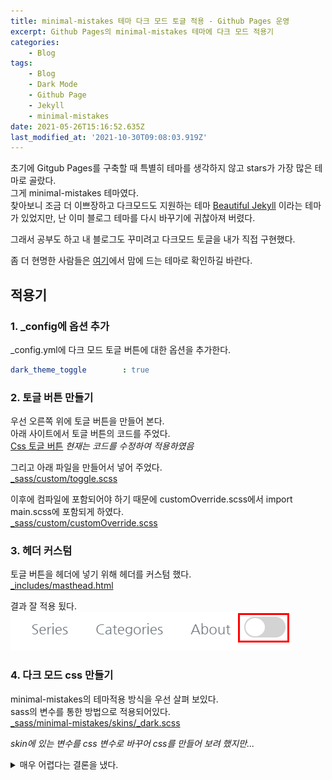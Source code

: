 ```yaml
---
title: minimal-mistakes 테마 다크 모드 토글 적용 - Github Pages 운영
excerpt: Github Pages의 minimal-mistakes 테마에 다크 모드 적용기
categories:
    - Blog
tags:
    - Blog
    - Dark Mode
    - Github Page
    - Jekyll
    - minimal-mistakes
date: 2021-05-26T15:16:52.635Z
last_modified_at: '2021-10-30T09:08:03.919Z'
---
```


초기에 Gitgub Pages를 구축할 때 특별히 테마를 생각하지 않고 stars가 가장 많은 테마로 골랐다.  
그게 minimal-mistakes 테마였다.  
찾아보니 조금 더 이쁘장하고 다크모드도 지원하는 테마 [Beautiful Jekyll](https://beautifuljekyll.com/) 이라는 테마가 있었지만, 난 이미 블로그 테마를 다시 바꾸기에 귀찮아져 버렸다.  

그래서 공부도 하고 내 블로그도 꾸미려고 다크모드 토글을 내가 직접 구현했다.  

좀 더 현명한 사람들은 [여기](https://jekyllthemes.io/free)에서 맘에 드는 테마로 확인하길 바란다.  

## 적용기

### 1. _config에 옵션 추가

_config.yml에 다크 모드 토글 버튼에 대한 옵션을 추가한다.

```yml
dark_theme_toggle        : true
```

### 2. 토글 버튼 만들기

우선 오른쪽 위에 토글 버튼을 만들어 본다.  
아래 사이트에서 토글 버튼의 코드를 주었다.  
[Css 토글 버튼](https://codepen.io/mallendeo/pen/eLIiG)
*현재는 코드를 수정하여 적용하였음*

그리고 아래 파일을 만들어서 넣어 주었다.  
[_sass/custom/toggle.scss](#--togglescss)

이후에 컴파일에 포함되어야 하기 때문에 customOverride.scss에서 import main.scss에 포함되게 하였다.  
[_sass/custom/customOverride.scss](#--customoverridescss)

### 3. 헤더 커스텀

토글 버튼을 헤더에 넣기 위해 헤더를 커스텀 했다.  
[_includes/masthead.html](#--mastheadhtml)

결과 잘 적용 됬다.  
![togglebutton](/assets/image/2021-05-27-toggle-dark-mode/20210529_124250.png)

### 4. 다크 모드 css 만들기

minimal-mistakes의 테마적용 방식을 우선 살펴 보있다.  
sass의 변수를 통한 방법으로 적용되어있다.  
[_sass/minimal-mistakes/skins/_dark.scss](https://github.com/etch-cure/etch-cure.github.io/blob/a11415e8d8b0b55ef363aa21343aabaeb2b186cf/_sass/minimal-mistakes/skins/_dark.scss)

*skin에 있는 변수를 css 변수로 바꾸어 css를 만들어 보려 했지만...*
<details>
<summary>매우 어렵다는 결론을 냈다.</summary>
<div markdown="1">
스킨파일의 색깔 변수를 @mixin을 통해 scss변수를 override해서 css 변수로 바꾸어보았지만  
목표:
```scss
// _dark.scss
$background-color: #252a34 !default;

// @mixin을 통한 결과
[data-theme="dark"] {
    --mh-background-color: #123456;
}
$background-color: var(--mh-background-color) !global;

// _variable.scss의 !default 변수 무시
$background-color: #fff !default;

```

minimal-mistakes내부에서 색깔 함수(ex. mix, red...)를 사용하고 있다.  
*이거 해보려고 삽질했다... 덕분에 scss를 공부하긴 했다.*
</div>
</details>
<br>

그렇다면 테마에 따른 [css 변수](https://developer.mozilla.org/ko/docs/Web/CSS/Using_CSS_custom_properties)를 쓴것도 아니고 [css 선택자](https://developer.mozilla.org/ko/docs/Web/CSS/:root)를 사용한 것도 아니어서
추가로 메인 css 파일을 만들 수 밖에 없다고 생각했다.  
(*css 커스텀 한 분들은 [이분 블로그](https://github.com/habijung/habijung.github.io)참고하세요*)  

그래서 main.scss파일에서 테마만 바꾼 main_dark.scss 파일을 만들었다.  
[assets/css/main_dark.scss](#--main_darkscss)

"jekyll build"를 통해서 빌드를 해서 확인 해보니 정상적으로 두개의 css 파일이 생성된 것을 확인할 수 있다.  

![togglebutton](/assets/image/2021-05-27-toggle-dark-mode/20210529_131709.png)

### 5. main_dark.css 파일 가지고 오기

head.html에서 main.css를 가지고 오고 난후 main_dark.css를 가지고 오도록 한다.  
[_includes/head.html](#--headhtml)

### 6. 다크 모드 토글 스크립트 작성

우선 작성한 코드이다.  
[assets/js/custom/dark-theme.js](#--dark-themejs)

코드 내용을 간략히 설명하면 임포트한 css를 찾고 로컬 스토리지와 미디어쿼리를 확인해서
main.css 혹은 main_dark.css를 disabled 시켜준다.  
이후 토글 버튼을 찾아서 테마와 상태를 일치시켜주고 클릭 이벤트를 등록 하였다.  

### 7. dark-theme.js 스크립트 가지고 오기

마지막으로 _config.yml파일에 아래 내용을 추가하여 footer에 커스텀 스크립트를 등록한다.

```yml
after_footer_scripts:
  - /assets/js/custom/dark-theme.js
```

### 8. 토글 버튼에 이미지 로드하기

구글 웹폰트중 [아이콘](https://fonts.google.com/icons)을 import한다.  
[_sass/custom/customImport.scss](#--customimportscss)

아이콘을 적용할 태그에 "material-icons-sharp" css 클래스를 적용하고  
[_includes/masthead.html](#--mastheadhtml)  
css에 content에 테마에 따른 선택자에 "brightness_7"(라이트) 또는 "brightness_4"(다크)를 넣어주면 된다.  
[_sass/custom/toggle.scss](#--togglescss)

![토글이미지 적용](/assets/image/2021-05-27-toggle-dark-mode/20211030_171655.png)

## 결론

### 1. 메인 소스

#### - _config.yml

다크 모드 토글 옵션 추가, footer에 스크립트 삽입  

<details>
<summary>코드 내용</summary>
<div markdown="1">

```yml
# _config.yml
dark_theme_toggle        : true # 다크 모드 토글 기능 추가
after_footer_scripts:
  - /assets/js/custom/dark-theme.js
```

</div>
</details>

#### - dark-theme.js

다크 모드 스크립트 작성  

<details>
<summary>코드 내용</summary>
<div markdown="1">

```js
/* assets/js/custom/dark-theme.js */
const defaultTheme = [...document.styleSheets].find(style => /(main.css)$/.test(style.href));
const darkTheme = [...document.styleSheets].find(style => /(main_dark.css)$/.test(style.href));

let setDarkMode = (isDark) => {
    darkTheme.disabled = isDark !== true;
    defaultTheme.disabled = isDark === true;
    localStorage.setItem('theme', isDark ? 'dark' : 'default');
}

if (darkTheme) {
    let currentTheme = localStorage.getItem('theme');
    let isDarkMode = false;
    if (currentTheme) {
        isDarkMode = currentTheme === 'dark';
    } else {
        isDarkMode = matchMedia('(prefers-color-scheme: dark)').matches;
    }

    setDarkMode(isDarkMode);

    let toggleThemeBtn = document.getElementById("toggle_dark_theme")
    if (toggleThemeBtn) {
        toggleThemeBtn.checked = isDarkMode
    }

    let changeTheme = (e) => {
        setDarkMode(e.target.checked);
    }

    toggleThemeBtn.addEventListener('click', changeTheme)
}

```

</div>
</details>

#### - head.html

다크 모드 토글 옵션이 켜진 경우 css를 가지고옴  

<details>
<summary>코드 내용</summary>
<div markdown="1">

```md
<!-- For all browsers -->
<link rel="stylesheet" href="{{ '/assets/css/main.css' | relative_url }}">
<!-- darkmode css -->
{% raw %}{% if site.dark_theme_toggle == true %}{% endraw %}
<link rel="stylesheet" href="{{ '/assets/css/main_dark.css' }}">
{% raw %}{% endif %}{% endraw %}

<!-- ... -->
```

</div>
</details>

#### - main_dark.scss

main_dark.scss를 추가한다. customImport.scss에서 구글 웹폰트를 로드하고 customOverride.scss에서 토글 버튼의 스타일을 추가한다.  파일 위치는 assets/css/main_dark.scss  

<details>
<summary>코드 내용</summary>
<div markdown="1">

```scss
---
# Only the main Sass file needs front matter (the dashes are enough)
---

@charset "utf-8";

@import "custom/customImport.scss";

@import "minimal-mistakes/skins/{{ 'dark' }}";
@import "minimal-mistakes"; // main partials

@import "custom/customOverride.scss";

```

</div>
</details>

### 2. 토글 버튼 추가

해당 토글 버튼의 UI가 싫다면 다른 버튼을 만들고나서 클릭 이벤트를 붙일 곳에 "toggle_dark_theme" 아이디를 붙여주면 된다.  

#### - toggle.scss

토글 버튼 css 추가한다. 파일 위치는 _sass/custom/toggle.scss  

<details>
<summary>코드 내용</summary>
<div markdown="1">

```scss
.mh_toogle {
    display: none;
    + .mh_toggle_btn {
        box-sizing: border-box;
        outline: 0;
        display: block;
        width: 3em;
        height: 1.5em;
        position: relative;
        cursor: pointer;
        user-select: none;
        border-radius: 1.5em;
        padding: 2px;
        transition: all 0.4s ease;
        font-size: 1em;

        &:after {
            position: relative;
            display: flex;
            justify-content: center;
            align-items: center;
            width: 50%;
            height: 100%;
            border-radius: 50%;
            transition: all 0.4s ease;
            color: gray;
            background: white;
        }

        background: lightgray;
        &:after {
            left: 0;
            content: "brightness_7";
        }
    }

    &:checked + .mh_toggle_btn {
        background: gray;
        &:after {
            left: 50%;
            content: "brightness_4";
        }
    }
}

```

</div>
</details>

#### - customImport.scss

customImport.scss에서 구글 웹폰트중에서 아이콘을 로드  
이후 해당 파일을 main.scss 와 main_dark.scss에서 import 하면 된다.  
<details>
<summary>코드 내용</summary>
<div markdown="1">

```scss
/* font */
@import url('https://fonts.googleapis.com/css?family=Nanum+Gothic');
@import url('https://fonts.googleapis.com/icon?family=Material+Icons+Sharp');

```

</div>
</details>

#### - customOverride.scss

customOverride.scss에서 toggle.scss 삽입  
이후 해당 파일을 main.scss 와 main_dark.scss에서 import 하면 된다.  
<details>
<summary>코드 내용</summary>
<div markdown="1">

```scss
@import "./toggle.scss";
@import "./summary.scss";
/* ... */
```

</div>
</details>

#### - masthead.html

상단 메뉴에 토글 버튼 추가

<details>
<summary>코드 내용</summary>
<div markdown="1">

```md

<!-- ... -->

{% raw %}{% if site.search == true %}{% endraw %}
<button class="search__toggle" type="button">
    <span class="visually-hidden">{% raw %}{{ site.data.ui-text[site.locale].search_label | default: "Toggle search" }}{% endraw %}</span>
    <svg class="icon" width="16" height="16" xmlns="http://www.w3.org/2000/svg" viewBox="0 0 15.99 16">
    <path d="M15.5,13.12L13.19,10.8a1.69,1.69,0,0,0-1.28-.55l-0.06-.06A6.5,6.5,0,0,0,5.77,0,6.5,6.5,0,0,0,2.46,11.59a6.47,6.47,0,0,0,7.74.26l0.05,0.05a1.65,1.65,0,0,0,.5,1.24l2.38,2.38A1.68,1.68,0,0,0,15.5,13.12ZM6.4,2A4.41,4.41,0,1,1,2,6.4,4.43,4.43,0,0,1,6.4,2Z" transform="translate(-.01)"></path>
    </svg>
</button>
{% raw %}{% endif %}{% endraw %}
<!-- 다크 모드 토글 버튼 -->
{% raw %}{% if site.dark_theme_toggle == true %}{% endraw %}
<input id="toggle_dark_theme" class="mh_toogle" type="checkbox">
<label for="toggle_dark_theme" class="material-icons-sharp mh_toggle_btn"></label>
{% raw %}{% endif %}{% endraw %}
<button class="greedy-nav__toggle hidden" type="button">
    <span class="visually-hidden">{% raw %}{{ site.data.ui-text[site.locale].menu_label | default: "Toggle menu" }}{% endraw %}</span>
    <div class="navicon"></div>
</button>

<!-- ... -->
```

</div>
</details>

---

마지막으로 이상하거나 이해안되는 것이 있으면 피드백 부탁드립니다.
